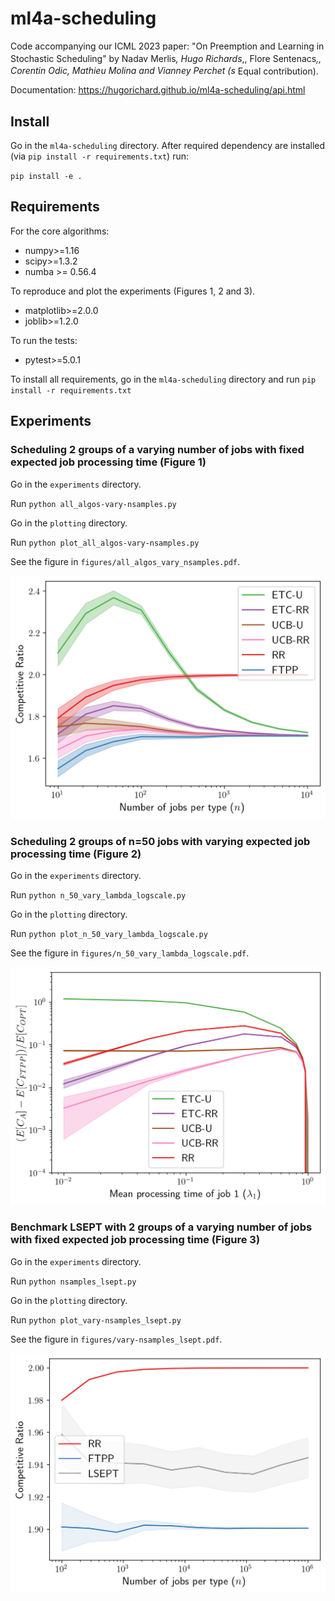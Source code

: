 # ml4a-scheduling
Code accompanying our ICML 2023 paper: "On Preemption and Learning in Stochastic Scheduling" by Nadav Merlis<sup>*</sup>, Hugo Richards<sup>*</sup>,, Flore Sentenacs<sup>*</sup>,, Corentin Odic, Mathieu Molina and Vianney Perchet (s<sup>*</sup> Equal contribution).

Documentation: https://hugorichard.github.io/ml4a-scheduling/api.html

## Install 

Go in the `ml4a-scheduling` directory.
After required dependency are installed (via `pip install -r requirements.txt`) run:

`pip install -e .`

## Requirements

For the core algorithms:

- numpy>=1.16
- scipy>=1.3.2
- numba >= 0.56.4

To reproduce and plot the experiments (Figures 1, 2 and 3).

- matplotlib>=2.0.0
- joblib>=1.2.0

To run the tests:

- pytest>=5.0.1

To install all requirements, go in the `ml4a-scheduling` directory and run
`pip install -r requirements.txt`


## Experiments

### Scheduling 2 groups of a varying number of jobs with fixed expected job processing time (Figure 1)
Go in the `experiments` directory.

Run `python all_algos-vary-nsamples.py`

Go in the `plotting` directory.

Run `python plot_all_algos-vary-nsamples.py`

See the figure in `figures/all_algos_vary_nsamples.pdf`.

![Figure 1](./figures/all_algos_vary_nsamples.png)


### Scheduling 2 groups of n=50 jobs with varying expected job processing time (Figure 2)
Go in the `experiments` directory.

Run `python n_50_vary_lambda_logscale.py`

Go in the `plotting` directory.

Run `python plot_n_50_vary_lambda_logscale.py`

See the figure in `figures/n_50_vary_lambda_logscale.pdf`.

![Figure 2](./figures/n_50_vary_lambda_logscale.png)

### Benchmark LSEPT with 2 groups of a varying number of jobs with fixed expected job processing time (Figure 3)
Go in the `experiments` directory.

Run `python nsamples_lsept.py`

Go in the `plotting` directory.

Run `python plot_vary-nsamples_lsept.py`

See the figure in `figures/vary-nsamples_lsept.pdf`.

![Figure 3](./figures/vary-nsamples_lsept.png)
